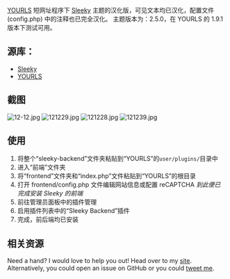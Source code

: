 [YOURLS](https://github.com/YOURLS/YOURLS) 短网址程序下 [Sleeky](https://github.com/Flynntes/Sleeky) 主题的汉化版，可见文本均已汉化，配置文件 (config.php) 中的注释也已完全汉化。
主题版本为：2.5.0，在 YOURLS 的 1.9.1 版本下测试可用。


## 源库：
- [Sleeky](https://github.com/Flynntes/Sleeky) 
- [YOURLS](https://github.com/YOURLS/YOURLS)


## 截图
![12-12.jpg](https://s2.loli.net/2022/12/12/kMEvgNaPUnLX3yw.jpg)
![121229.jpg](https://s2.loli.net/2022/12/12/DkM1c8sWyheqvaN.jpg)
![121228.jpg](https://s2.loli.net/2022/12/12/DRAuEbxGiklNjH1.jpg)
![121239.jpg](https://s2.loli.net/2022/12/12/kCJluRmbFEnqHhz.jpg)

## 使用
1. 将整个“sleeky-backend”文件夹粘贴到“YOURLS”的`user/plugins/`目录中
2. 进入“前端”文件夹
2. 将“frontend”文件夹和“index.php”文件粘贴到“YOURLS”的根目录
3. 打开 frontend/config.php 文件编辑网站信息或配置 reCAPTCHA
*到此便已完成安装 Sleeky 的前端*
4. 前往管理员面板中的插件管理
5. 启用插件列表中的“Sleeky Backend”插件
6. 完成，前后端均已安装


## 相关资源
Need a hand? I would love to help you out! Head over to my [site](http://flynntes.com/contact). Alternatively, you could open an issue on GitHub or you could [tweet me](http://twitter.com/flynntes).

